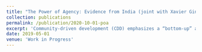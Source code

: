 ```yaml
---
title: "The Power of Agency: Evidence from India (joint with Xavier Gine, Aprajit Mahajan, and Anup Malani)"
collection: publications
permalink: /publication/2020-10-01-poa
excerpt: 'Community-driven development (CDD) emphasizes a “bottom-up” approach focusing on community control over planning and implementation decisions to improve development outcomes. We propose to assess the value of community participation in choosing the location and implementation of local infrastructure projects by comparing a participatory “bottom-up” approach to the standard “top-down” planning and implementation where the community only plays a limited role. The context for the study is the construction of minor irrigation channels in the command area of small irrigation tanks in Telangana. The government has recently launched a program to rehabilitate the storage capacity of the tanks but has left the distribution of water from the tank to plots in the command area to the farmers. The research project thus varies the extent of community involvement over the choice and implementation of field channels and assesses its impact on irrigation resource allocation, agricultural outcomes, and continued maintenance. <span style="color:blue">[Link to AEA Trial Registry.](https://www.socialscienceregistry.org/trials/4336)</span>'
date: 2019-05-01
venue: 'Work in Progress'
---
```


